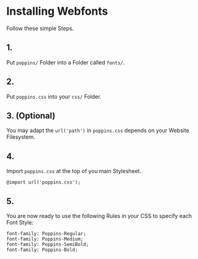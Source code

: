 # Installing Webfonts
Follow these simple Steps.

## 1.
Put `poppins/` Folder into a Folder called `fonts/`.

## 2.
Put `poppins.css` into your `css/` Folder.

## 3. (Optional)
You may adapt the `url('path')` in `poppins.css` depends on your Website Filesystem.

## 4.
Import `poppins.css` at the top of you main Stylesheet.

```
@import url('poppins.css');
```

## 5.
You are now ready to use the following Rules in your CSS to specify each Font Style:
```
font-family: Poppins-Regular;
font-family: Poppins-Medium;
font-family: Poppins-SemiBold;
font-family: Poppins-Bold;

```

